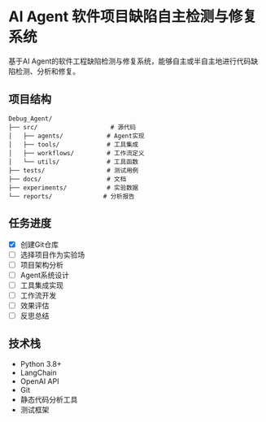 # AI Agent 软件项目缺陷自主检测与修复系统

基于AI Agent的软件工程缺陷检测与修复系统，能够自主或半自主地进行代码缺陷检测、分析和修复。

## 项目结构

```
Debug_Agent/
├── src/                    # 源代码
│   ├── agents/            # Agent实现
│   ├── tools/             # 工具集成
│   ├── workflows/         # 工作流定义
│   └── utils/             # 工具函数
├── tests/                 # 测试用例
├── docs/                  # 文档
├── experiments/           # 实验数据
└── reports/              # 分析报告
```

## 任务进度

- [x] 创建Git仓库
- [ ] 选择项目作为实验场
- [ ] 项目架构分析
- [ ] Agent系统设计
- [ ] 工具集成实现
- [ ] 工作流开发
- [ ] 效果评估
- [ ] 反思总结

## 技术栈

- Python 3.8+
- LangChain
- OpenAI API
- Git
- 静态代码分析工具
- 测试框架